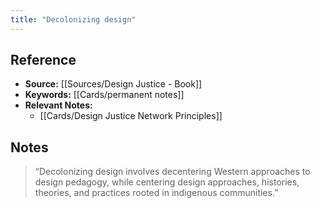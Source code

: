 ```yaml
---
title: "Decolonizing design"
---
```

## Reference
- **Source:** [[Sources/Design Justice - Book]]
- **Keywords:** [[Cards/permanent notes]]
- **Relevant Notes:** 
	- [[Cards/Design Justice Network Principles]]
## Notes
> “Decolonizing design involves decentering Western approaches to design pedagogy, while centering design approaches, histories, theories, and practices rooted in indigenous communities.”